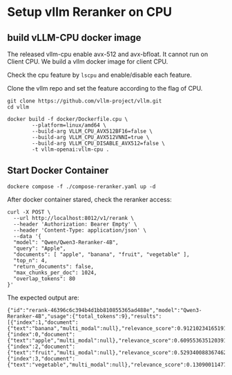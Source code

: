 # Setup vllm Reranker on CPU

## build vLLM-CPU docker image

The released vllm-cpu enable avx-512 and avx-bfloat. It cannot run on Client CPU.
We build a vllm docker image for client CPU.

Check the cpu feature by `lscpu` and enable/disable each feature.

Clone the vllm repo and set the feature according to the flag of CPU.

```
git clone https://github.com/vllm-project/vllm.git
cd vllm

docker build -f docker/Dockerfile.cpu \
        --platform=linux/amd64 \
        --build-arg VLLM_CPU_AVX512BF16=false \
        --build-arg VLLM_CPU_AVX512VNNI=true \
        --build-arg VLLM_CPU_DISABLE_AVX512=false \
        -t vllm-openai:vllm-cpu .
```

## Start Docker Container

```
dockere compose -f ./compose-reranker.yaml up -d
```

After docker container stared,
check the reranker access:

```
curl -X POST \
  --url http://localhost:8012/v1/rerank \
  --header 'Authorization: Bearer Empty' \
  --header 'Content-Type: application/json' \
  --data '{ 
  "model": "Qwen/Qwen3-Reranker-4B", 
  "query": "Apple", 
  "documents": [ "apple", "banana", "fruit", "vegetable" ], 
  "top_n": 4, 
  "return_documents": false, 
  "max_chunks_per_doc": 1024, 
  "overlap_tokens": 80 
}'
```

The expected output are:

```
{"id":"rerank-46396c6c394b4d1bb810855365ad488e","model":"Qwen3-Reranker-4B","usage":{"total_tokens":9},"results":[{"index":1,"document":{"text":"banana","multi_modal":null},"relevance_score":0.9121023416519165},{"index":0,"document":{"text":"apple","multi_modal":null},"relevance_score":0.6095536351203918},{"index":2,"document":{"text":"fruit","multi_modal":null},"relevance_score":0.5293400883674622},{"index":3,"document":{"text":"vegetable","multi_modal":null},"relevance_score":0.13090011477470398}]}```
```

